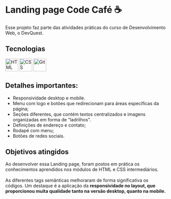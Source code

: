# Landing page Code Café ☕
Esse projeto faz parte das atividades práticas do curso de Desenvolvimento Web, o DevQuest. 

## Tecnologias
<div style="display: inline_block">
  <img src="https://cdn.jsdelivr.net/gh/devicons/devicon/icons/html5/html5-plain-wordmark.svg" title="HTML" width="40" height="40"/> 
  <img src="https://cdn.jsdelivr.net/gh/devicons/devicon/icons/css3/css3-plain-wordmark.svg" title="CSS" width="40" height="40"/>
  <img src="https://cdn.jsdelivr.net/gh/devicons/devicon/icons/git/git-original.svg" title="Git" width="40" height="40"/>
</div>

## Detalhes importantes:
- Responsividade desktop e mobile.
- Menu com logo e botões que redirecionam para áreas específicas da página;
- Seções diferentes, que contém textos centralizados e imagens organizadas em forma de "ladrilhos".
- Definições de endereço e contato;
- Rodapé com menu;
- Botões de redes sociais.

## Objetivos atingidos
Ao desenvolver essa Landing page, foram postos em prática os conhecimentos aprendidos nos módulos de HTML e CSS intermediários. <br><br>
As diferentes tags semânticas melhoraram de forma significativa os códigos. Um destaque é a aplicação da <strong>responsividade<strong> no layout, que proporcionou muita qualidade tanto na versão desktop, quanto na mobile.


  
  
  


